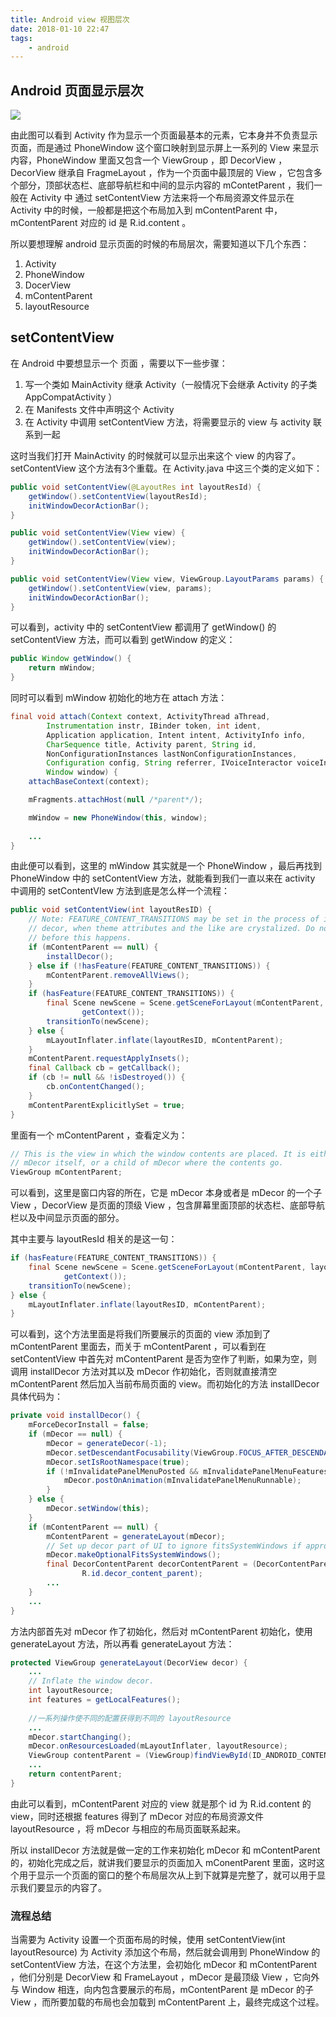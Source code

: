```yaml
---
title: Android view 视图层次
date: 2018-01-10 22:47
tags: 
	- android
---
```


## Android 页面显示层次

![](http://blog-1251826226.coscd.myqcloud.com/1976991-810bf9f3f47b221b.png)

由此图可以看到 Activity 作为显示一个页面最基本的元素，它本身并不负责显示页面，而是通过 PhoneWindow 这个窗口映射到显示屏上一系列的 View 来显示内容，PhoneWindow 里面又包含一个 ViewGroup ，即 DecorView ，DecorView 继承自 FragmeLayout ，作为一个页面中最顶层的 View ，它包含多个部分，顶部状态栏、底部导航栏和中间的显示内容的 mContetParent ，我们一般在 Activity 中 通过 setContentView 方法来将一个布局资源文件显示在 Activity 中的时候，一般都是把这个布局加入到 mContentParent 中，mContentParent 对应的 id 是 R.id.content 。

所以要想理解 android 显示页面的时候的布局层次，需要知道以下几个东西：

1.  Activity
2.  PhoneWindow
3.  DocerView
4.  mContentParent
5.  layoutResource

## setContentView

在 Android 中要想显示一个 页面 ，需要以下一些步骤：

1.  写一个类如 MainActivity 继承 Activity（一般情况下会继承 Activity 的子类 AppCompatActivity ）
2.  在 Manifests 文件中声明这个 Activity
3.  在 Activity 中调用 setContentView 方法，将需要显示的 view 与 activity 联系到一起

这时当我们打开 MainActivity 的时候就可以显示出来这个 view 的内容了。setContentView 这个方法有3个重载。在 Activity.java 中这三个类的定义如下：

```java
public void setContentView(@LayoutRes int layoutResId) {
  	getWindow().setContentView(layoutResId);
  	initWindowDecorActionBar();
}

public void setContentView(View view) {
  	getWindow().setContentView(view);
  	initWindowDecorActionBar();
}

public void setContentView(View view, ViewGroup.LayoutParams params) {
    getWindow().setContentView(view, params);
  	initWindowDecorActionBar();
}
```

可以看到，activity 中的 setContentView 都调用了 getWindow() 的 setContentView 方法，而可以看到 getWindow 的定义：

```java
public Window getWindow() {
  	return mWindow;
}
```

同时可以看到 mWindow 初始化的地方在 attach 方法：

```java
final void attach(Context context, ActivityThread aThread,
        Instrumentation instr, IBinder token, int ident,
        Application application, Intent intent, ActivityInfo info,
        CharSequence title, Activity parent, String id,
        NonConfigurationInstances lastNonConfigurationInstances,
        Configuration config, String referrer, IVoiceInteractor voiceInteractor,
        Window window) {
    attachBaseContext(context);

    mFragments.attachHost(null /*parent*/);

    mWindow = new PhoneWindow(this, window);
  
  	...
}
```

由此便可以看到，这里的 mWindow 其实就是一个 PhoneWindow ，最后再找到 PhoneWindow 中的 setContentView 方法，就能看到我们一直以来在 activity 中调用的 setContentVIew 方法到底是怎么样一个流程：

```java
public void setContentView(int layoutResID) {
    // Note: FEATURE_CONTENT_TRANSITIONS may be set in the process of installing the window
    // decor, when theme attributes and the like are crystalized. Do not check the feature
    // before this happens.
    if (mContentParent == null) {
        installDecor();
    } else if (!hasFeature(FEATURE_CONTENT_TRANSITIONS)) {
        mContentParent.removeAllViews();
    }
    if (hasFeature(FEATURE_CONTENT_TRANSITIONS)) {
        final Scene newScene = Scene.getSceneForLayout(mContentParent, layoutResID,
                getContext());
        transitionTo(newScene);
    } else {
        mLayoutInflater.inflate(layoutResID, mContentParent);
    }
    mContentParent.requestApplyInsets();
    final Callback cb = getCallback();
    if (cb != null && !isDestroyed()) {
        cb.onContentChanged();
    }
    mContentParentExplicitlySet = true;
}
```

里面有一个 mContentParent ，查看定义为：

```java
// This is the view in which the window contents are placed. It is either
// mDecor itself, or a child of mDecor where the contents go.
ViewGroup mContentParent;
```

可以看到，这里是窗口内容的所在，它是 mDecor 本身或者是 mDecor 的一个子 View ，DecorView 是页面的顶级 View ，包含屏幕里面顶部的状态栏、底部导航栏以及中间显示页面的部分。

其中主要与 layoutResId 相关的是这一句：

```java
if (hasFeature(FEATURE_CONTENT_TRANSITIONS)) {
    final Scene newScene = Scene.getSceneForLayout(mContentParent, layoutResID,
            getContext());
    transitionTo(newScene);
} else {
    mLayoutInflater.inflate(layoutResID, mContentParent);
}
```

可以看到，这个方法里面是将我们所要展示的页面的 view 添加到了 mContentParent 里面去，而关于 mContentParent ，可以看到在 setContentView 中首先对 mContentParent 是否为空作了判断，如果为空，则调用 installDecor 方法对其以及 mDecor 作初始化，否则就直接清空 mContentParent 然后加入当前布局页面的 view。而初始化的方法 installDecor 具体代码为：

```java
private void installDecor() {
    mForceDecorInstall = false;
    if (mDecor == null) {
        mDecor = generateDecor(-1);
        mDecor.setDescendantFocusability(ViewGroup.FOCUS_AFTER_DESCENDANTS);
        mDecor.setIsRootNamespace(true);
        if (!mInvalidatePanelMenuPosted && mInvalidatePanelMenuFeatures != 0) {
            mDecor.postOnAnimation(mInvalidatePanelMenuRunnable);
        }
    } else {
        mDecor.setWindow(this);
    }
    if (mContentParent == null) {
        mContentParent = generateLayout(mDecor);
        // Set up decor part of UI to ignore fitsSystemWindows if appropriate.
        mDecor.makeOptionalFitsSystemWindows();
        final DecorContentParent decorContentParent = (DecorContentParent) mDecor.findViewById(
                R.id.decor_content_parent);
      	...
    }
  	...
}
```

方法内部首先对 mDecor 作了初始化，然后对 mContentParent 初始化，使用 generateLayout 方法，所以再看 generateLayout 方法：

```java
protected ViewGroup generateLayout(DecorView decor) {
  	...
    // Inflate the window decor.
    int layoutResource;
  	int features = getLocalFeatures();
  
  	//一系列操作使不同的配置获得到不同的 layoutResource
  	...
    mDecor.startChanging();
	mDecor.onResourcesLoaded(mLayoutInflater, layoutResource);
	ViewGroup contentParent = (ViewGroup)findViewById(ID_ANDROID_CONTENT);
  	...
    return contentParent;
}
```

由此可以看到，mContentParent 对应的 view 就是那个 id 为 R.id.content 的 view，同时还根据 features 得到了 mDecor 对应的布局资源文件 layoutResource ，将 mDecor 与相应的布局页面联系起来。

所以 installDecor 方法就是做一定的工作来初始化 mDecor 和 mContentParent 的，初始化完成之后，就讲我们要显示的页面加入 mConentParent 里面，这时这个用于显示一个页面的窗口的整个布局层次从上到下就算是完整了，就可以用于显示我们要显示的内容了。

### 流程总结

当需要为 Activity 设置一个页面布局的时候，使用 setContentView(int layoutResource) 为 Activity 添加这个布局，然后就会调用到 PhoneWindow 的 setContentView 方法，在这个方法里，会初始化 mDecor 和 mContentParent ，他们分别是 DecorView 和 FrameLayout ，mDecor 是最顶级 View ，它向外与 Window 相连，向内包含要展示的布局，mContentParent 是 mDecor 的子 View ，而所要加载的布局也会加载到 mContentParent 上，最终完成这个过程。